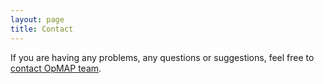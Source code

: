 ```yaml
---
layout: page
title: Contact
---
```


If you are having any problems, any questions or suggestions, feel free to [contact OpMAP team](mailto:opinionspacemap@gmail.com).

